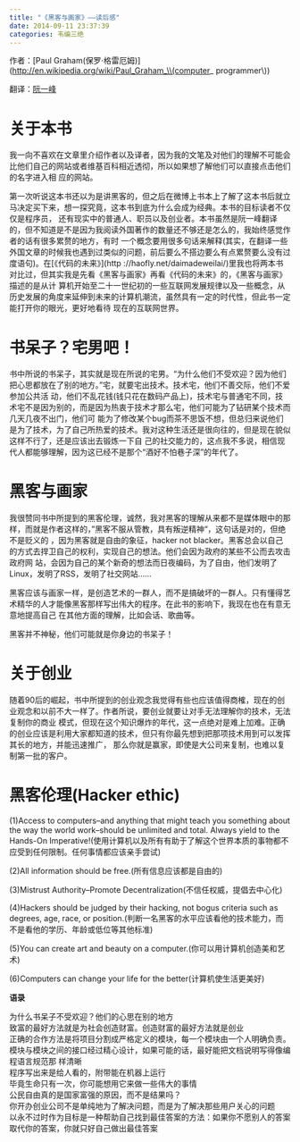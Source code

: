 ```yaml
---
title: "《黑客与画家》——读后感"
date: 2014-09-11 23:37:39
categories: 韦编三绝
---
```

作者：[Paul Graham(保罗·格雷厄姆)](http://en.wikipedia.org/wiki/Paul_Graham_\\(computer_
programmer\\))

翻译：[阮一峰](http://www.ruanyifeng.com/home.html)

# 关于本书

我一向不喜欢在文章里介绍作者以及译者，因为我的文笔及对他们的理解不可能会比他们自己的网站或者维基百科相近透彻，所以如果想了解他们可以直接点击他们的名字进入相
应的网站。

第一次听说这本书还以为是讲黑客的，但之后在微博上书本上了解了这本书后就立马决定买下来，想一探究竟，这本书到底为什么会成为经典。本书的目标读者不仅仅是程序员，
还有现实中的普通人、职员以及创业者。本书虽然是阮一峰翻译的，但不知道是不是因为我阅读外国著作的数量还不够还是怎么的，我始终感觉作者的话有很多累赘的地方，有时
一个概念要用很多句话来解释(其实，在翻译一些外国文章的时候我也遇到过类似的问题，前后要么不搭边要么有点累赘要么没有过度语句)。在[《代码的未来》](http
://haofly.net/daimadeweilai/)里我也将两本书对比过，但其实我是先看《黑客与画家》再看《代码的未来》的，《黑客与画家》描述的是从计
算机开始至二十一世纪初的一些互联网发展规律以及一些概念，从历史发展的角度来延伸到未来的计算机潮流，虽然具有一定的时代性，但此书一定能打开你的眼光，更好地看待
现在的互联网世界。

# 书呆子？宅男吧！

书中所说的书呆子，其实就是现在所说的宅男。“为什么他们不受欢迎？因为他们把心思都放在了别的地方。”宅，就要宅出技术。技术宅，他们不善交际，他们不爱参加公共活
动，他们不乱花钱(钱只花在数码产品上)，技术宅与普通宅不同，技术宅不是因为别的，而是因为热衷于技术才那么宅，他们可能为了钻研某个技术而几天几夜不出门，他们可
能为了修改某个bug而茶不思饭不想，但总归来说他们是为了技术，为了自己所热爱的技术。我对这种生活还是很向往的，但是现在貌似这样不行了，还是应该出去锻炼一下自
己的社交能力的，这点我不多说，相信现代人都能够理解，因为这已经不是那个“酒好不怕巷子深”的年代了。

# 黑客与画家

我很赞同书中所提到的黑客伦理，诚然，我对黑客的理解从来都不是媒体眼中的那样，而就是作者这样的，”黑客不服从管教，具有叛逆精神“，这句话是对的，但绝不是贬义的
，因为黑客就是自由的象征，hacker not blacker。黑客总会以自己的方式去捍卫自己的权利，实现自己的想法。他们会因为政府的某些不公而去攻击政府网
站，会因为自己的某个新奇的想法而日夜编码，为了自由，他们发明了Linux，发明了RSS，发明了社交网站……

黑客应该与画家一样，是创造艺术的一群人，而不是搞破坏的一群人。只有懂得艺术精华的人才能像黑客那样写出伟大的程序。在此书的影响下，我现在也在有意无意地提高自己
在其他方面的理解，比如会话、歌曲等。

黑客并不神秘，他们可能就是你身边的书呆子！

# 关于创业

随着90后的崛起，书中所提到的创业观念我觉得有些也应该值得商榷，现在的创业观念和以前不大一样了。作者所说，要创业就要让对手无法理解你的技术，无法复制你的商业
模式，但现在这个知识爆炸的年代，这一点绝对是难上加难。正确的创业应该是利用大家都知道的技术，但只有你最先想到把那项技术用到可以发挥其长的地方，并能迅速推广，
那么你就是赢家，即使是大公司来复制，也难以复制第一批的客户。

# 黑客伦理(Hacker ethic)

(1)Access to computers–and anything that might teach you something about the
way the world work–should be unlimited and total. Always yield to the Hands-On
Imperative!(使用计算机以及所有有助于了解这个世界本质的事物都不应受到任何限制。任何事情都应该亲手尝试)

(2)All information should be free.(所有信息应该都是自由的)

(3)Mistrust Authority–Promote Decentralization(不信任权威，提倡去中心化)

(4)Hackers should be judged by their hacking, not bogus criteria such as
degrees, age, race, or position.(判断一名黑客的水平应该看他的技术能力，而不是看他的学历、年龄或低位等其他标准)

(5)You can create art and beauty on a computer.(你可以用计算机创造美和艺术)

(6)Computers can change your life for the better(计算机使生活更美好)

**语录**

为什么书呆子不受欢迎？他们的心思在别的地方  
致富的最好方法就是为社会创造财富。创造财富的最好方法就是创业  
正确的合作方法是将项目分割成严格定义的模块，每一个模块由一个人明确负责。模块与模块之间的接口经过精心设计，如果可能的话，最好能把文档说明写得像编程语言规范那
样清晰  
程序写出来是给人看的，附带能在机器上运行  
毕竟生命只有一次，你可能想用它来做一些伟大的事情  
公民自由真的是国家富强的原因，而不是结果吗？  
你开办创业公司不是单纯地为了解决问题，而是为了解决那些用户关心的问题  
以永不过时作为目标是一种帮助自己找到最佳答案的方法：如果你不愿别人的答案取代你的答案，你就只好自己做出最佳答案
